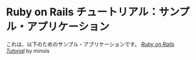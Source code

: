 # Ruby on Rails チュートリアル：サンプル・アプリケーション

これは、以下のためのサンプル・アプリケーションです。
[*Ruby on Rails Tutorial*](http://railstutorial.jp/)
by minois

